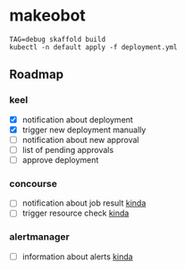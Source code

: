# makeobot
```
TAG=debug skaffold build
kubectl -n default apply -f deployment.yml
```

## Roadmap

### keel
- [x] notification about deployment
- [x] trigger new deployment manually
- [ ] notification about new approval
- [ ] list of pending approvals
- [ ] approve deployment

###  concourse
- [ ] notification about job result [kinda](https://github.com/mdb/concourse-webhook-resource)
- [ ] trigger resource check [kinda](https://concourse-ci.org/resources.html#resource-webhook-token)

### alertmanager
- [ ] information about alerts [kinda](https://prometheus.io/docs/alerting/configuration/#webhook_config)